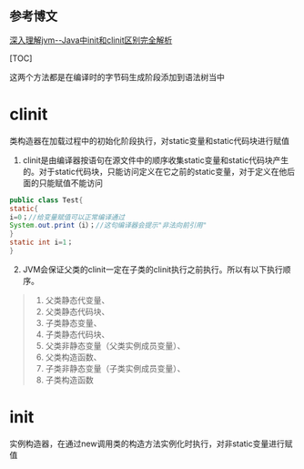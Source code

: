 ## 参考博文
[深入理解jvm--Java中init和clinit区别完全解析](https://blog.csdn.net/u013309870/article/details/72975536)


[TOC]

这两个方法都是在编译时的字节码生成阶段添加到语法树当中

# clinit
类构造器在加载过程中的初始化阶段执行，对static变量和static代码块进行赋值

1. clinit是由编译器按语句在源文件中的顺序收集static变量和static代码块产生的。对于static代码块，只能访问定义在它之前的static变量，对于定义在他后面的只能赋值不能访问
```java
public class Test{
static{
i=0；//给变量赋值可以正常编译通过
System.out.print（i）；//这句编译器会提示"非法向前引用"
}
static int i=1；
}
```

2. JVM会保证父类的clinit一定在子类的clinit执行之前执行。所以有以下执行顺序。
>1. 父类静态代变量、
>2. 父类静态代码块、
>3. 子类静态变量、
>4. 子类静态代码块、
>5. 父类非静态变量（父类实例成员变量）、
>6. 父类构造函数、
>7. 子类非静态变量（子类实例成员变量）、
>8. 子类构造函数



# init
实例构造器，在通过new调用类的构造方法实例化时执行，对非static变量进行赋值


